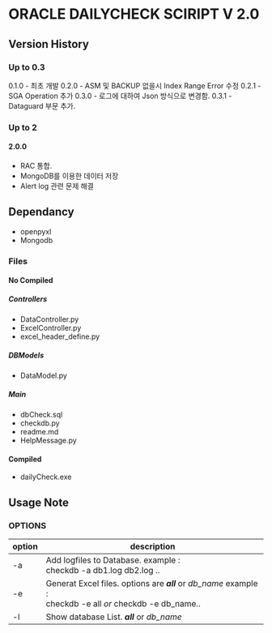 # ORACLE DAILYCHECK SCIRIPT  V 2.0

## Version History

### Up to 0.3

0.1.0 - 최초 개발
0.2.0 - ASM 및 BACKUP 없을시 Index Range Error 수정
0.2.1 - SGA Operation 추가
0.3.0 - 로그에 대하여 Json 방식으로 변경함.
0.3.1 - Dataguard 부문 추가.

### Up to 2

#### 2.0.0

* RAC 통합.
* MongoDB를 이용한 데이터 저장
* Alert log 관련 문제 해결



## Dependancy

* openpyxl
* Mongodb

### Files

#### No Compiled

##### Controllers

- DataController.py
- ExcelController.py
- excel_header_define.py

##### DBModels

* DataModel.py

##### Main

* dbCheck.sql
* checkdb.py
* readme.md
* HelpMessage.py

#### Compiled

* dailyCheck.exe


## Usage Note
### OPTIONS
| option | description |
|--------|-------------|
| -a     | Add logfiles to Database. example : <br> checkdb -a db1.log db2.log ..|
| -e     | Generat Excel files. options are <i><b> all</b></i> or <i> db_name </i> example : <br> checkdb -e all <i>or</i> checkdb -e db_name.. |
| -l     | Show database List. <i><b> all</b></i> or <i>db_name</i>|
